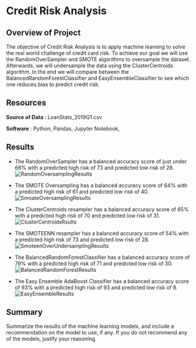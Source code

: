 # Credit Risk Analysis

## Overview of Project
The objective of Credit Risk Analysis is to apply machine learning to solve the real world challenge of credit card risk. To achieve our goal we will use the RandomOverSampler and SMOTE algorithms to oversample the dataset. Afterwards, we will undersample the data using the ClusterCentroids algorithm. In the end we will compare between the BalancedRandomForestClassifier and EasyEnsembleClassifier to see which one reduces bias to predict credit risk.
## Resources
**Source of Data** : LoanStats_2019Q1.csv 

**Software** : Python, Pandas, Jupyter Notebook,

## Results

- The RandomOverSampler has a balanced accuracy score of just under 66% with a predicted high risk of 73 and predicted low risk of 28. ![RandomOversamplingResults](https://user-images.githubusercontent.com/82983000/129909679-191b1836-c275-4cb5-9328-a468d9fe3225.png)

- The SMOTE Oversampling has a balanced accuracy score of 64% with a predicted high risk of 61 and predicted low risk of 40. ![SmoateOversamplingResults](https://user-images.githubusercontent.com/82983000/129909890-6562e04c-6082-4162-9283-fc9977a6516b.png)
- The ClusterCentroids resampler has a balanced accuracy score of 65% with a predicted high risk of 70 and predicted low risk of 31. ![ClusterCentroidsRsults](https://user-images.githubusercontent.com/82983000/129910050-15102f0c-1d1f-4615-a899-e0b69c30fe01.png)
- The SMOTEENN resampler has a balanced accuracy score of 54% with a predicted high risk of 73 and predicted low risk of 28. ![SmoteenOverUndersamplingResults](https://user-images.githubusercontent.com/82983000/129910274-138a30ad-f72b-4aaf-b8ec-8d8ff80492d6.png)
- The BalancedRandomForestClassifier has a balanced accuracy score of 79% with a predicted high risk of 71 and predicted low risk of 30. ![BalancedRandomForestResults](https://user-images.githubusercontent.com/82983000/129910544-30c3b2e7-415c-4331-8699-192cf9dd6fd2.png)
- The Easy Ensemble AdaBoost Classifier has a balanced accuracy score of 93% with a predicted high risk of 93 and predicted low risk of 8. ![EasyEnsembleResults](https://user-images.githubusercontent.com/82983000/129910674-9bafdc91-1df7-4bbb-8ac9-1614777e16a4.png)


## Summary
Summarize the results of the machine learning models, and include a recommendation on the model to use, if any. If you do not recommend any of the models, justify your reasoning.

